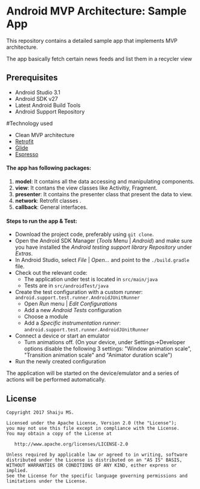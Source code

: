 # Android MVP Architecture: Sample App
This repository contains a detailed sample app that implements MVP architecture.

The app basically fetch certain news feeds and list them in a recycler view

Prerequisites
--------------

- Android Studio 3.1
- Android SDK v27
- Latest Android Build Tools
- Android Support Repository

#Technology used
* Clean MVP architecture
* [Retrofit](https://square.github.io/retrofit/)
* [Glide](https://github.com/bumptech/glide)
* [Espresso]()


#### The app has following packages:
1. **model**: It contains all the data accessing and manipulating components.
2. **view**: It contans the view classes like Activitiy, Fragment.
3. **presenter**: It contains the presenter class that present the data to view.
4. **network**: Retrofit classes .
4. **callback**: General interfaces.

#### Steps to run the app & Test:
- Download the project code, preferably using `git clone`.
- Open the Android SDK Manager (*Tools* Menu | *Android*) and make sure you have installed the *Android testing support library Repository* under *Extras*.
- In Android Studio, select *File* | *Open...* and point to the `./build.gradle` file.
- Check out the relevant code:
    * The application under test is located in `src/main/java`
    * Tests are in `src/androidTest/java`
- Create the test configuration with a custom runner: `android.support.test.runner.AndroidJUnitRunner`
    * Open *Run* menu | *Edit Configurations*
    * Add a new *Android Tests* configuration
    * Choose a module
    * Add a *Specific instrumentation runner*: `android.support.test.runner.AndroidJUnitRunner`
- Connect a device or start an emulator
    * Turn animations off.
    (On your device, under Settings->Developer options disable the following 3 settings: "Window animation scale", "Transition animation scale" and "Animator duration scale")
- Run the newly created configuration

The application will be started on the device/emulator and a series of actions will be performed automatically.

License
--------


    Copyright 2017 Shaiju MS.

    Licensed under the Apache License, Version 2.0 (the "License");
    you may not use this file except in compliance with the License.
    You may obtain a copy of the License at

       http://www.apache.org/licenses/LICENSE-2.0

    Unless required by applicable law or agreed to in writing, software
    distributed under the License is distributed on an "AS IS" BASIS,
    WITHOUT WARRANTIES OR CONDITIONS OF ANY KIND, either express or implied.
    See the License for the specific language governing permissions and
    limitations under the License.
